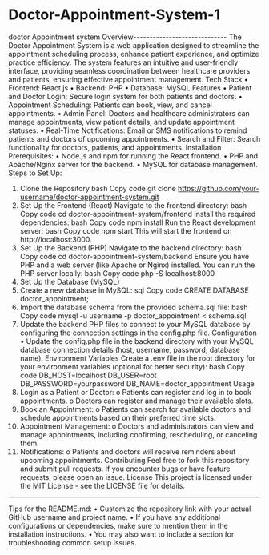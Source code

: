 # Doctor-Appointment-System-1
doctor Appointment system
Overview-----------------------------
The Doctor Appointment System is a web application designed to streamline the appointment scheduling process, enhance patient experience, and optimize practice efficiency. The system features an intuitive and user-friendly interface, providing seamless coordination between healthcare providers and patients, ensuring effective appointment management.
Tech Stack
•	Frontend: React.js
•	Backend: PHP
•	Database: MySQL
Features
•	Patient and Doctor Login: Secure login system for both patients and doctors.
•	Appointment Scheduling: Patients can book, view, and cancel appointments.
•	Admin Panel: Doctors and healthcare administrators can manage appointments, view patient details, and update appointment statuses.
•	Real-Time Notifications: Email or SMS notifications to remind patients and doctors of upcoming appointments.
•	Search and Filter: Search functionality for doctors, patients, and appointments.
Installation
Prerequisites:
•	Node.js and npm for running the React frontend.
•	PHP and Apache/Nginx server for the backend.
•	MySQL for database management.
Steps to Set Up:
1. Clone the Repository
bash
Copy code
git clone https://github.com/your-username/doctor-appointment-system.git
2. Set Up the Frontend (React)
Navigate to the frontend directory:
bash
Copy code
cd doctor-appointment-system/frontend
Install the required dependencies:
bash
Copy code
npm install
Run the React development server:
bash
Copy code
npm start
This will start the frontend on http://localhost:3000.
3. Set Up the Backend (PHP)
Navigate to the backend directory:
bash
Copy code
cd doctor-appointment-system/backend
Ensure you have PHP and a web server (like Apache or Nginx) installed. You can run the PHP server locally:
bash
Copy code
php -S localhost:8000
4. Set Up the Database (MySQL)
1.	Create a new database in MySQL:
sql
Copy code
CREATE DATABASE doctor_appointment;
2.	Import the database schema from the provided schema.sql file:
bash
Copy code
mysql -u username -p doctor_appointment < schema.sql
3.	Update the backend PHP files to connect to your MySQL database by configuring the connection settings in the config.php file.
Configuration
•	Update the config.php file in the backend directory with your MySQL database connection details (host, username, password, database name).
Environment Variables
Create a .env file in the root directory for your environment variables (optional for better security):
bash
Copy code
DB_HOST=localhost
DB_USER=root
DB_PASSWORD=yourpassword
DB_NAME=doctor_appointment
Usage
1.	Login as a Patient or Doctor:
o	Patients can register and log in to book appointments.
o	Doctors can register and manage their available slots.
2.	Book an Appointment:
o	Patients can search for available doctors and schedule appointments based on their preferred time slots.
3.	Appointment Management:
o	Doctors and administrators can view and manage appointments, including confirming, rescheduling, or canceling them.
4.	Notifications:
o	Patients and doctors will receive reminders about upcoming appointments.
Contributing
Feel free to fork this repository and submit pull requests. If you encounter bugs or have feature requests, please open an issue.
License
This project is licensed under the MIT License - see the LICENSE file for details.
________________________________________
Tips for the README.md:
•	Customize the repository link with your actual GitHub username and project name.
•	If you have any additional configurations or dependencies, make sure to mention them in the installation instructions.
•	You may also want to include a section for troubleshooting common setup issues.
